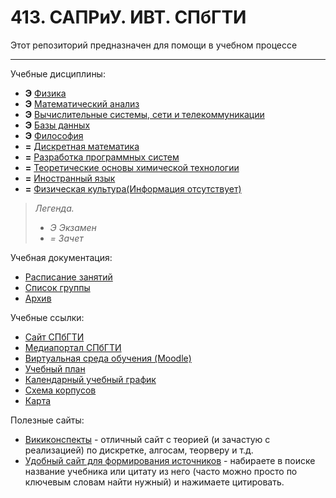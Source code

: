 # 413. САПРиУ. ИВТ. СПбГТИ
Этот репозиторий предназначен для помощи в учебном процессе
________

Учебные дисциплины:

* **Э** [Физика](Subjects/Physics.md)
* **Э** [Математический анализ](Subjects/MathematicalAnalysis.md)
* **Э** [Вычислительные системы, сети и телекоммуникации](Subjects/ComputingSystemsNetworks&Telecommunications.md)
* **Э** [Базы данных](Subjects/Databases.md)
* **Э** [Философия](Subjects/Philosophy.md)
* **=** [Дискретная математика](Subjects/DiscreteMath.md)
* **=** [Разработка программных систем](Subjects/DevelopmentOfSoftwareSystems.md)
* **=** [Теоретические основы химической технологии](Subjects/TheoreticalFoundationsOfChemicalTechnology.md)
* **=** [Иностранный язык](https://t.me/joinchat/d1iGGmV8-5w3ZmZi)
* **=** [Физическая культура(Информация отсутствует)](Subjects/PhysicalCulture.md)

>*Легенда.*
>* *Э Экзамен*
>* *= Зачет*


Учебная документация:
* [Расписание занятий](Files/Documents/Timetable_sem_3.md#Расписание)
* [Список группы](Files/Documents/GroupList_sem_3.md)
* [Архив](Archive)

Учебные ссылки:
* [Сайт СПбГТИ](http://technolog.edu.ru/)
* [Медиапортал СПбГТИ](https://media.technolog.edu.ru/index.php?lang=ru)
* [Виртуальная среда обучения (Moodle)](https://dist.technolog.edu.ru/my/)
* [Учебный план](http://technolog.edu.ru/sveden/files/09.03.01_2019_UP.pdf)
* [Календарный учебный график](http://technolog.edu.ru/sveden/files/09.03.01_2019_SAPR_Grafik.pdf)
* [Схема корпусов](http://technolog.edu.ru/kontakti/karta_instituta)
* [Карта](Files/Documents/Карта.jpg)

Полезные сайты:
* [Викиконспекты](https://neerc.ifmo.ru/wiki/index.php?title=Заглавная_страница) - отличный сайт с теорией (и зачастую с реализацией) по дискретке, алгосам, теорверу и т.д.
* [Удобный сайт для формирования источников](https://scholar.google.ru/) - набираете в поиске название учебника или цитату из него (часто можно просто по ключевым словам найти нужный) и нажимаете цитировать.
